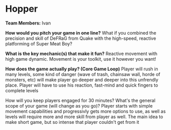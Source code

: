 # Hopper  

**Team Members:** Ivan 

**How would you pitch your game in one line?**
What if you combined the precision and skill of DeFRaG from Quake with the high-speed, reactive platforming of Super Meat Boy?

**What is the key mechanic(s) that make it fun?**
Reactive movement with high game dynamic. Movement is your toolkit, use it however you want!

**How does the game actually play? (Core Game Loop)**
Player will rush in many levels, some kind of danger (wave of trash, chainsaw wall, horde of monsters, etc) will make player go deeper and deeper into this unfrendly place. Player will have to use his reaction, fast-mind and quick fingers to complete levels  

How will you keep players engaged for 30 minutes? What's the general scope of your game (will change as you go)?
Player starts with simple movement capabilities and progressivly gets more options to use, as well as levels will require more and more skill from player as well. The main idea to make short game, but so intense that player couldn't get from it